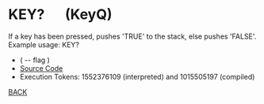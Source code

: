 # KEY? &emsp; (KeyQ)
If a key has been pressed, pushes 'TRUE' to the stack, else pushes 'FALSE'. Example usage: KEY?
* ( -- flag )
* [Source Code](../words/shando/KeyQ.cs)
* Execution Tokens: 1552376109 (interpreted) and 1015505197 (compiled)


[BACK](builtins.md#KeyQ)
